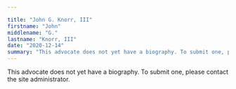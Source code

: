 ```yaml
---

title: "John G. Knorr, III"
firstname: "John"
middlename: "G."
lastname: "Knorr, III"
date: "2020-12-14"
summary: "This advocate does not yet have a biography. To submit one, please contact the site administrator."
---
```

This advocate does not yet have a biography. To submit one, please contact the site administrator.

